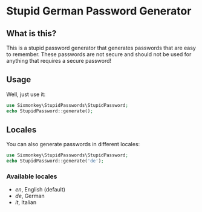 # Stupid German Password Generator
## What is this?
This is a stupid password generator that generates passwords that are easy to remember.
These passwords are not secure and should not be used for anything that requires a secure password!

## Usage
Well, just use it:

```php
use Sixmonkey\StupidPasswords\StupidPassword;
echo StupidPassword::generate();
```

## Locales
You can also generate passwords in different locales:
```php
use Sixmonkey\StupidPasswords\StupidPassword;
echo StupidPassword::generate('de');
```
### Available locales
* *en*, English (default)
* *de*, German
* *it*, Italian